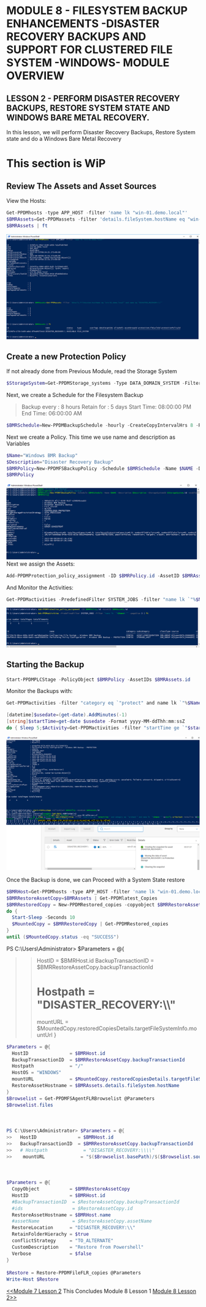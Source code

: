 # MODULE 8 - FILESYSTEM BACKUP ENHANCEMENTS -DISASTER RECOVERY BACKUPS AND SUPPORT FOR CLUSTERED FILE SYSTEM -WINDOWS- MODULE OVERVIEW

## LESSON 2 - PERFORM DISASTER RECOVERY BACKUPS, RESTORE SYSTEM STATE AND WINDOWS BARE METAL RECOVERY.

In this lesson, we will perform Disaster Recovery Backups, Restore System state and do a Windows Bare Metal Recovery 

# This section is WiP

## Review The Assets and Asset Sources

View the Hosts:

```Powershell
Get-PPDMhosts -type APP_HOST -filter 'name lk "win-01.demo.local"'
$BMRAssets=Get-PPDMassets -filter 'details.fileSystem.hostName eq "win-01.demo.local" and name eq "DISASTER_RECOVERY:\\"'
$BMRAssets | ft
```

![Alt text](image-21.png)
## Create a new Protection Policy

If not already done from Previous Module, read the Storage System

```Powershell
$StorageSystem=Get-PPDMStorage_systems -Type DATA_DOMAIN_SYSTEM -Filter {name eq "ddve-01.demo.local"}
```

Next, we create a Schedule for the Filesystem Backup

>Backup every : 8 hours
>Retain for : 5 days
>Start Time: 08:00:00 PM
>End Time: 06:00:00 AM

```Powershell
$BMRSchedule=New-PPDMBackupSchedule -hourly -CreateCopyIntervalHrs 8 -RetentionUnit DAY -RetentionInterval 5
```

Next we create a Policy. This time we use name and description as Variables

```Powershell
$Name="Windows BMR Backup"
$Description="Disaster Recovery Backup"
$BMRPolicy=New-PPDMFSBackupPolicy -Schedule $BMRSchedule -Name $NAME -Description $Description -StorageSystemID $StorageSystem.id -enabled -ignoreMissingSystemStateFiles
$BMRPolicy
```

![Alt text](image-22.png)
Next we assign the Assets:

```Powershell
Add-PPDMProtection_policy_assignment -ID $BMRPolicy.id -AssetID $BMRAssets.id
```

And Monitor the Activities:

```Powershell
Get-PPDMactivities -PredefinedFilter SYSTEM_JOBS -filter "name lk `"%$Name%`"" -pageSize 3 | ft
```

![Alt text](image-23.png)

## Starting the Backup

```Powershell
Start-PPDMPLCStage -PolicyObject $BMRPolicy -AssetIDs $BMRAssets.id
```

Monitor the Backups with:

```Powershell
Get-PPDMactivities -filter "category eq `"protect" and name lk `"%$Name%`"" -pageSize 3
```

```Powershell
[datetime]$usedate=(get-date).AddMinutes(-1)
[string]$startTime=get-date $usedate -Format yyyy-MM-ddThh:mm:ssZ
do { Sleep 5;$Activity=Get-PPDMactivities -filter "startTime ge `"$startTime`" and category eq `"protect`" and name lk `"%$Name%`"" 6>$null; write-host -NoNewline "$($Activity.progress) > "} until ($Activity.state -eq "COMPLETED")
```

![Alt text](image-25.png)

Once the Backup is done, we can Proceed with a System State restore

```Powershell
$BMRHost=Get-PPDMhosts -type APP_HOST -filter 'name lk "win-01.demo.local"'
$BMRRestoreAssetCopy=$BMRAssets | Get-PPDMlatest_Copies
$BMRRestoredCopy = New-PPDMRestored_copies -copyobject $BMRRestoreAssetCopy  -Hostid $BMRHost.id
do {
  Start-Sleep -Seconds 10
  $MountedCopy = $BMRRestoredCopy | Get-PPDMRestored_copies
}
until ($MountedCopy.status -eq "SUCCESS") 
```
PS C:\Users\Administrator> $Parameters = @{
>>   HostID               = $BMRHost.id
>>   BackupTransactionID  = $BMRRestoreAssetCopy.backupTransactionId
>>   # Hostpath             = "DISASTER_RECOVERY:\\\\"
>>    mountURL             = $MountedCopy.restoredCopiesDetails.targetFileSystemInfo.mountUrl
>>   }


```Powershell
$Parameters = @{
  HostID               = $BMRHost.id
  BackupTransactionID  = $BMRRestoreAssetCopy.backupTransactionId
  Hostpath             = "/"
  HostOS = "WINDOWS"
  mountURL             = $MountedCopy.restoredCopiesDetails.targetFileSystemInfo.mountUrl
  RestoreAssetHostname = $BMRAssets.details.fileSystem.hostName
}
$Browselist = Get-PPDMFSAgentFLRBrowselist @Parameters
$Browselist.files



PS C:\Users\Administrator> $Parameters = @{
>>   HostID               = $BMRHost.id
>>   BackupTransactionID  = $BMRRestoreAssetCopy.backupTransactionId
>>   # Hostpath             = "DISASTER_RECOVERY:\\\\"
>>    mountURL             = "$($Browselist.basePath)/$($Browselist.sources[0])"



$Parameters = @{
  CopyObject           = $BMRRestoreAssetCopy
  HostID               = $BMRHost.id 
  #BackupTransactionID  = $RestoreAssetCopy.backupTransactionId
  #ids                  = $RestoreAssetCopy.id
  RestoreAssetHostname = $BMRHost.name
  #assetName            = $RestoreAssetCopy.assetName
  RestoreLocation      = "DISASTER_RECOVERY:\\"
  RetainFolderHierachy = $true
  conflictStrategy     = "TO_ALTERNATE" 
  CustomDescription    = "Restore from Powershell"
  Verbose              = $false
}

$Restore = Restore-PPDMFileFLR_copies @Parameters
Write-Host $Restore
```


[<<Module 7 Lesson 2](./Module_7_1.md) This Concludes Module 8 Lesson 1 [Module 8 Lesson 2>>](./Module_8_2.md)
